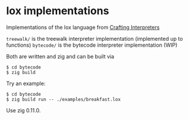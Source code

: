 # lox implementations

Implementations of the lox language from [Crafting Interpreters](https://craftinginterpreters.com/)

`treewalk/` is the treewalk interpreter implementation (implemented up to functions)
`bytecode/` is the bytecode interpreter implementation (WIP)

Both are written and zig and can be built via

```
$ cd bytecode
$ zig build
```

Try an example:

```
$ cd bytecode
$ zig build run -- ./examples/breakfast.lox
```

Use zig 0.11.0.
